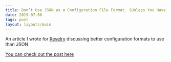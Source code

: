 ```yaml
---
title: Don’t Use JSON as a Configuration File Format. (Unless You Have To…)
date: 2019-07-06
tags: post
layout: layouts/main
---
```


An article I wrote for [Revelry](https://revelry.co) discussing better configuration formats to use than JSON

[You can check out the post here](https://revelry.co/json-configuration-file-format/)

